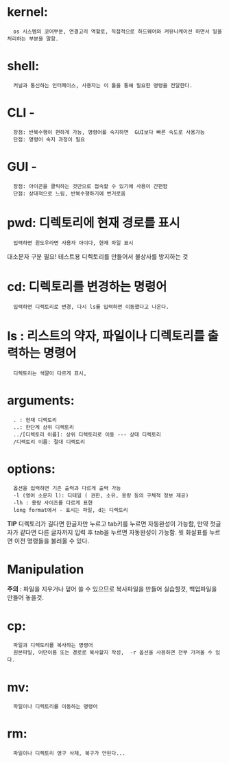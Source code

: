 # kernel: 
      os 시스템의 코어부분, 연결고리 역할로, 직접적으로 하드웨어와 커뮤니케이션 하면서 일을 처리하는 부분을 말함.
# shell: 
      커널과 통신하는 인터페이스, 사용자는 이 툴을 통해 필요한 명령을 전달한다.
# CLI - 
      장점: 반복수행이 편하게 가능, 명령어를 숙지하면  GUI보다 빠른 속도로 사용가능
      단점: 명령어 숙지 과정이 필요
# GUI - 
      장점: 아이콘을 클릭하는 것만으로 접속할 수 있기에 사용이 간편함
      단점: 상대적으로 느림, 반복수행하기에 번거로움

# pwd: 디렉토리에 현재 경로를 표시
      입력하면 윈도우라면 사용자 아이다, 현재 파일 표시

대소문자 구분 필요!
테스트용 디렉토리를 만들어서 불상사를 방지하는 것
# cd: 디렉토리를 변경하는 명령어
      입력하면 디렉토리로 변경, 다시 ls를 입력하면 이동했다고 나온다.
# ls : 리스트의 약자, 파일이나 디렉토리를 출력하는 명령어
      디렉토리는 색깔이 다르게 표시, 

# arguments:
      . : 현재 디렉토리
      ..: 한단계 상위 디렉토리
      ../[디렉토리 이름]: 상위 디렉토리로 이동 --- 상대 디렉토리
      /디렉토리 이름: 절대 디렉토리

# options: 
      옵션을 입력하면 기존 출력과 다르게 출력 가능
      -l (영어 소문자 l): 디테일 ( 권한, 소유, 용량 등의 구체적 정보 제공)
      -lh : 용량 사이즈를 다르게 표현 
      long format에서 - 표시는 파일, d는 디렉토리

**TIP**
디렉토리가 길다면 한글자만 누르고 tab키를 누르면 자동완성이 가능함, 만약 첫글자가 같다면 다른 글자까지 입력 후 tab을 누르면 자동완성이 가능함.
윗 화살표를 누르면 이전 명령들을 불러올 수 있다.

# Manipulation
**주의** : 파일을 지우거나 덮어 쓸 수 있으므로 복사파일을 만들어 실습할것, 백업파일을 만들어 놓을것.
# cp:
      파일과 디렉토리를 복사하는 명령어
      원본파일, 어떤이름 또는 경로로 복사할지 작성,  -r 옵션을 사용하면 전부 가져올 수 있다.

# mv: 
      파일이나 디렉토리를 이동하는 명령어

# rm: 
      파일이나 디렉토리 영구 삭제, 복구가 안된다...




